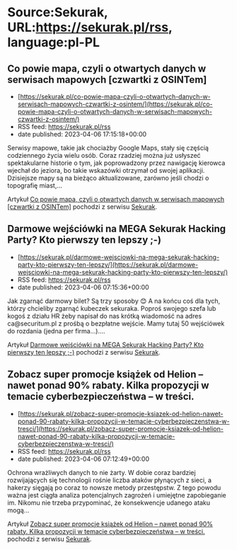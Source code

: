 # Source:Sekurak, URL:https://sekurak.pl/rss, language:pl-PL

## Co powie mapa, czyli o otwartych danych w serwisach mapowych [czwartki z OSINTem]
 - [https://sekurak.pl/co-powie-mapa-czyli-o-otwartych-danych-w-serwisach-mapowych-czwartki-z-osintem/](https://sekurak.pl/co-powie-mapa-czyli-o-otwartych-danych-w-serwisach-mapowych-czwartki-z-osintem/)
 - RSS feed: https://sekurak.pl/rss
 - date published: 2023-04-06 17:15:18+00:00

<p>Serwisy mapowe, takie jak chociażby Google Maps, stały się częścią codziennego życia wielu osób. Coraz rzadziej można już usłyszeć spektakularne historie o tym, jak poprowadzony przez nawigację kierowca wjechał do jeziora, bo takie wskazówki otrzymał od swojej aplikacji. Dzisiejsze mapy są na bieżąco aktualizowane, zarówno jeśli chodzi o topografię miast,...</p>
<p>Artykuł <a href="https://sekurak.pl/co-powie-mapa-czyli-o-otwartych-danych-w-serwisach-mapowych-czwartki-z-osintem/" rel="nofollow">Co powie mapa, czyli o otwartych danych w serwisach mapowych [czwartki z OSINTem]</a> pochodzi z serwisu <a href="https://sekurak.pl" rel="nofollow">Sekurak</a>.</p>

## Darmowe wejściówki na MEGA Sekurak Hacking Party? Kto pierwszy ten lepszy ;-)
 - [https://sekurak.pl/darmowe-wejsciowki-na-mega-sekurak-hacking-party-kto-pierwszy-ten-lepszy/](https://sekurak.pl/darmowe-wejsciowki-na-mega-sekurak-hacking-party-kto-pierwszy-ten-lepszy/)
 - RSS feed: https://sekurak.pl/rss
 - date published: 2023-04-06 07:15:36+00:00

<p>Jak zgarnąć darmowy bilet? Są trzy sposoby 😊 A na końcu coś dla tych, którzy chcieliby zgarnąć kubeczek sekuraka. Poproś swojego szefa lub kogoś z działu HR żeby napisał do nas krótką wiadomość na adres ca@securitum.pl z prośbą o bezpłatne wejście. Mamy tutaj 50 wejściówek do rozdania (jedna per firma…)....</p>
<p>Artykuł <a href="https://sekurak.pl/darmowe-wejsciowki-na-mega-sekurak-hacking-party-kto-pierwszy-ten-lepszy/" rel="nofollow">Darmowe wejściówki na MEGA Sekurak Hacking Party? Kto pierwszy ten lepszy ;-)</a> pochodzi z serwisu <a href="https://sekurak.pl" rel="nofollow">Sekurak</a>.</p>

## Zobacz super promocje  książek od Helion – nawet ponad 90% rabaty. Kilka propozycji w temacie cyberbezpieczeństwa – w treści.
 - [https://sekurak.pl/zobacz-super-promocje-ksiazek-od-helion-nawet-ponad-90-rabaty-kilka-propozycji-w-temacie-cyberbezpieczenstwa-w-tresci/](https://sekurak.pl/zobacz-super-promocje-ksiazek-od-helion-nawet-ponad-90-rabaty-kilka-propozycji-w-temacie-cyberbezpieczenstwa-w-tresci/)
 - RSS feed: https://sekurak.pl/rss
 - date published: 2023-04-06 07:12:49+00:00

<p>Ochrona wrażliwych danych to nie żarty. W dobie coraz bardziej rozwijających się technologii rośnie liczba ataków płynących z sieci, a hakerzy sięgają po coraz to nowsze metody przestępstw. Z tego powodu ważna jest ciągła analiza potencjalnych zagrożeń i umiejętne zapobieganie im. Nikomu nie trzeba przypominać, że konsekwencje udanego ataku mogą...</p>
<p>Artykuł <a href="https://sekurak.pl/zobacz-super-promocje-ksiazek-od-helion-nawet-ponad-90-rabaty-kilka-propozycji-w-temacie-cyberbezpieczenstwa-w-tresci/" rel="nofollow">Zobacz super promocje  książek od Helion &#8211; nawet ponad 90% rabaty. Kilka propozycji w temacie cyberbezpieczeństwa – w treści.</a> pochodzi z serwisu <a href="https://sekurak.pl" rel="nofollow">Sekurak</a>.</p>

